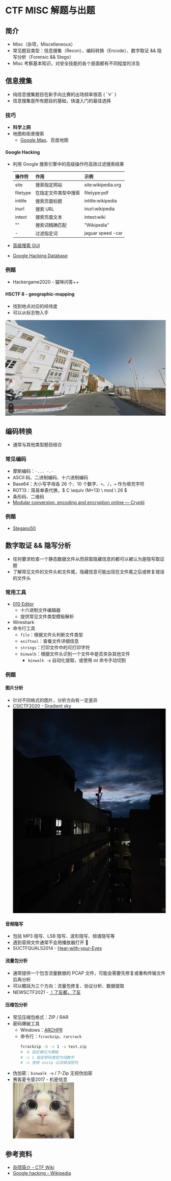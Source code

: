 # CTF MISC 解题与出题

## 简介

- Misc（杂项，Miscellaneous）
- 常见题目类型：信息搜集（Recon）、编码转换（Encode）、数字取证 && 隐写分析（Forensic && Stego）
- Misc 考察基本知识，对安全技能的各个层面都有不同程度的涉及

## 信息搜集

- 纯信息搜集题目在新手向比赛的出场频率很高 ( ´∀` )
- 信息搜集是所有题目的基础，快速入门的最佳选择

### 技巧

- **科学上网**
- 地图和街景搜索
  - [Google Map](https://www.google.com/maps)、百度地图

#### Google Hacking

- 利用 Google 搜索引擎中的高级操作符高效过滤搜索结果

    操作符 | 作用 | 示例
    -|-|-
    site|搜索指定网站|site:wikipedia.org
    filetype|在指定文件类型中搜索|filetype:pdf
    intitle|搜索页面标题|intitle:wikipedia
    inurl|搜索 URL|inurl:wikipedia
    intext|搜索页面文本|intext:wiki
    ""|搜索词精确匹配|"Wikipedia"
    -|过滤指定词|jaguar speed -car

- [高级搜索 GUI](https://www.google.co.in/advanced_search)
- [Google Hacking Database](https://www.exploit-db.com/google-hacking-database)

### 例题

- Hackergame2020 - 猫咪问答++

#### HSCTF 8 - geographic-mapping

- 找到地点对应的经纬度
- 可以从标志物入手

![picture1](img/geographic-mapping.png)

## 编码转换

- 通常与其他类型题目结合

### 常见编码

- 摩斯编码：`-... -.-`
- ASCII 码、二进制编码、十六进制编码
- Base64：大小写字母各 26 个、10 个数字、`+`、`/`，`=` 作为填充字符
- ROT13：简易单表代换，$ C \equiv (M+13) \ mod \ 26 $
- 条形码、二维码
- [Modular conversion, encoding and encryption online — Cryptii](https://cryptii.com/)

### 例题

- [Stegano50](challenges/stegano50.pdf)

## 数字取证 && 隐写分析

- 任何要求检查一个静态数据文件从而获取隐藏信息的都可以被认为是隐写取证题
- 了解常见文件的文件头和文件尾，隐藏信息可能出现在文件尾之后或修复错误的文件头

### 常用工具

- [010 Editor](https://www.sweetscape.com/010editor/)
  - 十六进制文件编辑器
  - 提供常见文件类型模板解析
- Wireshark
- 命令行工具
  - `file`：根据文件头判断文件类型
  - `exiftool`：查看文件详细信息
  - `strings`：打印文件中的可打印字符
  - `binwalk`：根据文件头识别一个文件中是否夹杂其他文件
    - `binwalk -e` 自动化提取，或使用 `dd` 命令手动切割

### 例题

#### 图片分析

- 针对不同格式的图片，分析方向有一定差异
- CSICTF2020 - Gradient sky<br>
![Gradient sky is a begginer level ctf challenge which is aimed towards rookies.](img/sky.jpg)

#### 音频隐写

- 包括 MP3 隐写、LSB 隐写、波形隐写、频谱隐写等
- 遇到音频文件通常不会用播放器打开 👀
- SUCTFQUALS2014 - [Hear-with-your-Eyes](challenges/hear-with-your-eyes.wav)

#### 流量包分析

- 通常提供一个包含流量数据的 PCAP 文件，可能会需要先修复或重构传输文件后再分析
- 可以概括为三个方向：流量包修复、协议分析、数据提取
- NEWSCTF2021 - [！了反都，了反](challenges/piz.galf)

#### 压缩包分析

- 常见压缩包格式：ZIP / RAR
- 密码爆破工具
  - Windows：[ARCHPR](http://www.downcc.com/soft/130539.html)
  - 命令行：`fcrackzip`、`rarcrack`
    ```bash
    fcrackzip -b -c 1 -u test.zip
    # -b 指定模式为爆破
    # -c 1 指定密码类型为纯数字
    # -u 使用 unzip 过滤错误密码
    ```
- 伪加密：`binwalk -e` / 7-Zip 无视伪加密
- 赛客夏令营2017 - 机密信息<br>
![机密信息](img/secret-info.jpg)

## 参考资料

- [杂项简介 - CTF Wiki](https://ctf-wiki.org/misc/introduction/)
- [Google hacking - Wikipedia](https://en.wikipedia.org/wiki/Google_hacking)
